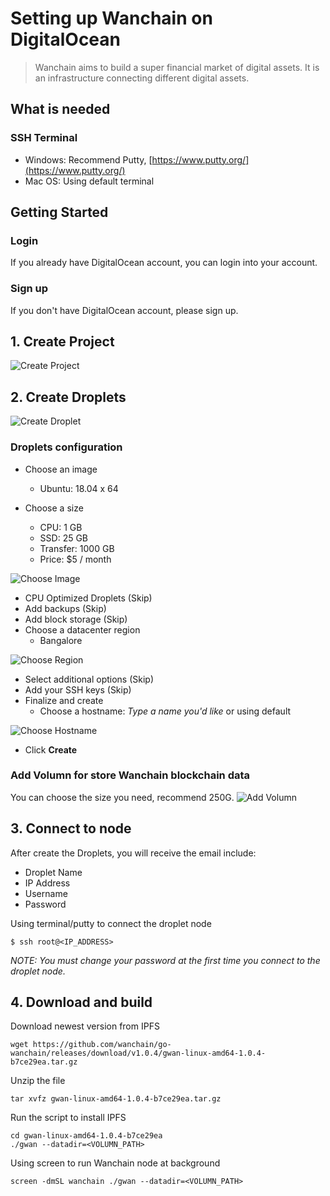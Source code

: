 # Setting up Wanchain on DigitalOcean

> Wanchain aims to build a super financial market of digital assets. It is an infrastructure connecting different digital assets.

## What is needed

### SSH Terminal 
- Windows: Recommend Putty, [https://www.putty.org/](https://www.putty.org/)
- Mac OS: Using default terminal

## Getting Started

### Login
If you already have DigitalOcean account, you can login into your account.

### Sign up
If you don't have DigitalOcean account, please sign up.

## 1. Create Project
![Create Project](https://s3.amazonaws.com/kaizen-images/github/create_project.png)

## 2. Create Droplets
![Create Droplet](https://s3.amazonaws.com/kaizen-images/github/create_droplet.png)

### Droplets configuration
- Choose an image
    - Ubuntu: 18.04 x 64

- Choose a size
    - CPU: 1 GB
    - SSD: 25 GB
    - Transfer: 1000 GB
    - Price: $5 / month

![Choose Image](https://s3.amazonaws.com/kaizen-images/github/choose_ipfs_image.png)

- CPU Optimized Droplets (Skip)
- Add backups (Skip)
- Add block storage (Skip)
- Choose a datacenter region
    - Bangalore

![Choose Region](https://s3.amazonaws.com/kaizen-images/github/choose_region.png)

- Select additional options (Skip)
- Add your SSH keys (Skip)
- Finalize and create
    - Choose a hostname: _Type a name you'd like_ or using default

![Choose Hostname](https://s3.amazonaws.com/kaizen-images/github/choose_hostname.png)

- Click __Create__

### Add Volumn for store Wanchain blockchain data

You can choose the size you need, recommend 250G.
![Add Volumn](https://s3.amazonaws.com/kaizen-images/github/add_volumn.png)

## 3. Connect to node
After create the Droplets, you will receive the email include:
- Droplet Name
- IP Address
- Username
- Password

Using terminal/putty to connect the droplet node
```shell
$ ssh root@<IP_ADDRESS>
```

_NOTE: You must change your password at the first time you connect to the droplet node._

## 4. Download and build

Download newest version from IPFS
```shell
wget https://github.com/wanchain/go-wanchain/releases/download/v1.0.4/gwan-linux-amd64-1.0.4-b7ce29ea.tar.gz
```

Unzip the file
```shell
tar xvfz gwan-linux-amd64-1.0.4-b7ce29ea.tar.gz
```

Run the script to install IPFS
```shell
cd gwan-linux-amd64-1.0.4-b7ce29ea
./gwan --datadir=<VOLUMN_PATH>
```

Using screen to run Wanchain node at background
```shell
screen -dmSL wanchain ./gwan --datadir=<VOLUMN_PATH>
```
